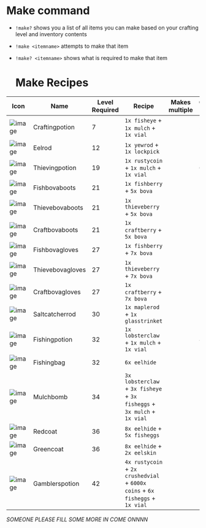 # Make command #

- `!make?` shows you a list of all items you can make based on your crafting level and inventory contents
- `!make <itemname>` attempts to make that item
- `!make? <itemname>` shows what is required to make that item

  # Make Recipes #

  
| Icon | Name | Level Required | Recipe | Makes multiple | Craft Xp | Craft time |
| ------ | ------ | ----- | ------- | ---- | ---- | ---- |
| ![image](https://fishbot.app/items/craftingpotion.png) | Craftingpotion | 7 | `1x fisheye` + `1x mulch` + `1x vial` | | 55 | |
| ![image](https://fishbot.app/items/eelrod.png) | Eelrod | 12 | `1x yewrod` + `1x lockpick` | | 140 | |
| ![image](https://fishbot.app/items/thievingpotion.png) | Thievingpotion | 19 | `1x rustycoin` + `1x mulch` + `1x vial`  | | 69 | |
| ![image](https://fishbot.app/items/fishbovaboots.png) | Fishbovaboots | 21 |  `1x fishberry` + `5x bova` | | | |
| ![image](https://fishbot.app/items/thievebovaboots.png) | Thievebovaboots | 21 | `1x thieveberry` + `5x bova`| | | |
| ![image](https://fishbot.app/items/craftbovaboots.png) | Craftbovaboots | 21 | `1x craftberry` + `5x bova` | | | |
| ![image](https://fishbot.app/items/fishbovagloves.png) | Fishbovagloves | 27 | `1x fishberry` + `7x bova`  | | | |
| ![image](https://fishbot.app/items/thievebovagloves.png) | Thievebovagloves | 27 |`1x thieveberry` + `7x bova`  | | | |
| ![image](https://fishbot.app/items/craftbovagloves.png) | Craftbovagloves | 27 |  `1x craftberry` + `7x bova`  | | | |
| ![image](https://fishbot.app/items/saltcatcherrod.png) | Saltcatcherrod | 30 | `1x maplerod` + `1x glasstrinket` | | 100 | |
| ![image](https://fishbot.app/items/fishingpotion.png) | Fishingpotion | 32 | `1x lobsterclaw` + `1x mulch` + `1x vial`  | | 81 | |
| ![image](https://fishbot.app/items/fishingbag.png) | Fishingbag | 32 | `6x eelhide` | | 150 | |
| ![image](https://fishbot.app/items/mulchbomb.png) | Mulchbomb | 34 |  `3x lobsterclaw` + `3x fisheye` + `3x fisheggs` + `3x mulch` + `1x vial` | | 110 | |
| ![image](https://fishbot.app/items/redcoat.png) | Redcoat | 36 |  `8x eelhide` + `5x fisheggs` | | 160 | |
| ![image](https://fishbot.app/items/greencoat.png) | Greencoat | 36 |  `8x eelhide` + `2x eelskin` | | 160 | |
| ![image](https://fishbot.app/items/gamblerspotion.png) | Gamblerspotion | 42 |  `4x rustycoin` + `2x crushedvial` + `6000x coins` + `6x fisheggs` + `1x vial` | | 190 | |


*SOMEONE PLEASE FILL SOME MORE IN COME ONNNN*
